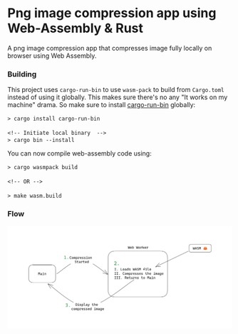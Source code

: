 # Png image compression app using Web-Assembly & Rust

A png image compression app that compresses image fully locally on browser using Web Assembly.

### Building

This project uses `cargo-run-bin` to use `wasm-pack` to build from `Cargo.toml` instead of using it globally. This makes sure there's no any "It works on my machine" drama. So make sure to install [cargo-run-bin](https://crates.io/crates/cargo-run-bin) globally:

```
> cargo install cargo-run-bin

<!-- Initiate local binary  -->
> cargo bin --install
```

You can now compile web-assembly code using:

```
> cargo wasmpack build

<!-- OR -->

> make wasm.build
```

### Flow

<img src="./flowchart.png" />

